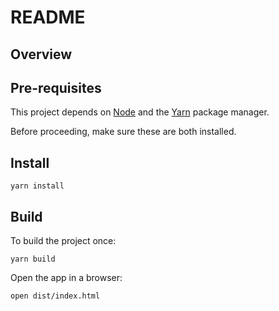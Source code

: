 # README

## Overview

## Pre-requisites

This project depends on [Node][] and the [Yarn][] package manager.

Before proceeding, make sure these are both installed.

## Install

```shell
yarn install
```

## Build

To build the project once:

```shell
yarn build
```
Open the app in a browser:

```shell
open dist/index.html
```

[node]: https://nodejs.org/
[yarn]: https://yarnpkg.com/

